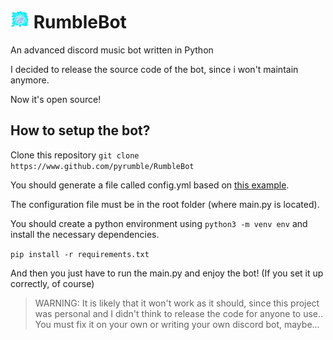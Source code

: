 # <img src="bot/img/http.png" alt="logo" width="30"/> RumbleBot 

An advanced discord music bot written in Python

I decided to release the source code of the bot, since i won't maintain anymore.

Now it's open source!

## How to setup the bot?

Clone this repository `git clone https://www.github.com/pyrumble/RumbleBot`

You should generate a file called config.yml based on [this example](/config-example.yml).

The configuration file must be in the root folder (where main.py is located).

You should create a python environment using `python3 -m venv env` and install the necessary dependencies.

`pip install -r requirements.txt`

And then you just have to run the main.py and enjoy the bot! (If you set it up correctly, of course)

 > WARNING: It is likely that it won't work as it should, since this project was personal and I didn't think to release the code for anyone to use.. You must fix it on your own or writing your own discord bot, maybe...